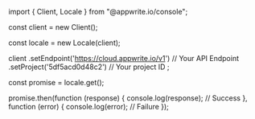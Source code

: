 import { Client, Locale } from "@appwrite.io/console";

const client = new Client();

const locale = new Locale(client);

client
    .setEndpoint('https://cloud.appwrite.io/v1') // Your API Endpoint
    .setProject('5df5acd0d48c2') // Your project ID
;

const promise = locale.get();

promise.then(function (response) {
    console.log(response); // Success
}, function (error) {
    console.log(error); // Failure
});